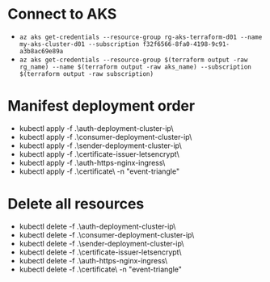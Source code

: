 # Connect to AKS

- `az aks get-credentials --resource-group rg-aks-terraform-d01 --name my-aks-cluster-d01 --subscription f32f6566-8fa0-4198-9c91-a3b8ac69e89a`
- `az aks get-credentials --resource-group $(terraform output -raw rg_name) --name $(terraform output -raw aks_name) --subscription $(terraform output -raw subscription)`

# Manifest deployment order

- kubectl apply -f .\auth-deployment-cluster-ip\
- kubectl apply -f .\consumer-deployment-cluster-ip\
- kubectl apply -f .\sender-deployment-cluster-ip\
- kubectl apply -f .\certificate-issuer-letsencrypt\
- kubectl apply -f .\auth-https-nginx-ingress\
- kubectl apply -f .\certificate\ -n "event-triangle"

# Delete all resources

- kubectl delete -f .\auth-deployment-cluster-ip\
- kubectl delete -f .\consumer-deployment-cluster-ip\
- kubectl delete -f .\sender-deployment-cluster-ip\
- kubectl delete -f .\certificate-issuer-letsencrypt\
- kubectl delete -f .\auth-https-nginx-ingress\
- kubectl delete -f .\certificate\ -n "event-triangle"
